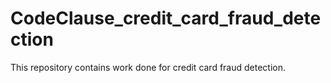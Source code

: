 # CodeClause_credit_card_fraud_detection
This repository contains work done for credit card fraud detection. 
